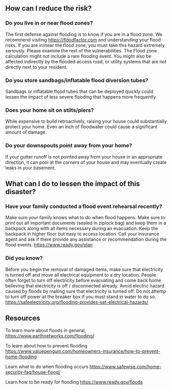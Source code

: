 ## How can I reduce the risk?

### Do you live in or near flood zones? 

The first defense against flooding is to know if you are in a flood zone. We recommend visiting https://floodfactor.com and understanding your flood risks. If you are in/near the flood zone, you must take this hazard extremely seriously. Please examine the rest of the vulnerabilities. The Flood zone calculation might not include a rare flooding event. You might also be affected indirectly by the flooded access road, or utility systems that are not directly next to your resident.

### Do you store sandbags/inflatable flood diversion tubes?

Sandbags or inflatable flood tubes that can be deployed quickly could lessen the impact of less severe flooding that happens more frequently.

### Does your home sit on stilts/piers?

While expensive to build retroactively, raising your house could substantially protect your home. Even an inch of floodwater could cause a significant amount of damage.

### Do your downspouts point away from your home?

If your gutter runoff is not pointed away from your house in an appropriate direction, it can pool at the corners of your house and may eventually create leaks in your basement.

## What can I do to lessen the impact of this disaster?

### Have your family conducted a flood event rehearsal recently?

Make sure your family knows what to do when flood happens. Make sure to print out all important documents (sealed in ziplock bag) and keep them in a backpack along with all items necessary during an evacuation. Keep the backpack in higher floor but easy to access location. Call your insurance agent and ask if there provide any assistance or recommendation during the flood events. https://www.ready.gov/plan

### Did you know?

Before you begin the removal of damaged items, make sure that electricity is turned off and move all electrical equipment to a dry location.
People often forget to turn off electricity before evacuating and come back home believing that electricity is off / disconnected already. Avoid electric hazard caused by floods by making sure that electricity is turned off. Do not attemp to turn off power at the breaker box if you must stand in water to do so. https://safeelectricity.org/flooding-provides-set-electrical-hazards/

## Resources

To learn more about floods in general, 
https://www.earthnetworks.com/flooding/

To learn about how to prevent flooding
https://www.valuepenguin.com/homeowners-insurance/how-to-prevent-home-flooding

Learn what to do when flooding occurs
https://www.safewise.com/home-security-faq/house-flood/

Learn how to be ready for flooding
https://www.ready.gov/floods
